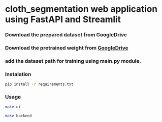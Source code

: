 # cloth_segmentation web application using FastAPI and Streamlit
### Download the prepared dataset from [GoogleDrive](https://drive.google.com/file/d/1Ygp_0pQtYgEn1wsaORQYJw__HXZVpC7t/view?usp=share_link)
### Download the pretrained weight from [GoogleDrive](https://drive.google.com/file/d/1cYijAWSAmo-CP6-bxzKOjoYekUCEAicp/view?usp=sharing)
### add the dataset path for training using main.py module.
### Instalation
```bash
pip install -r requirements.txt
```
### Usage
```bash
make ui
```
```bash
make backend
```
